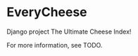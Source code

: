 EveryCheese
==============================
Django project
The Ultimate Cheese Index!

For more information, see TODO.
